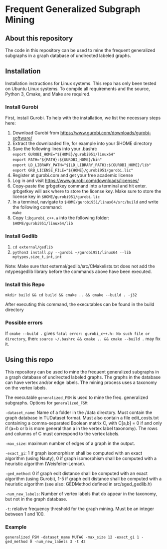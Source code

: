 # Frequent Generalized Subgraph Mining
## About this repository
The code in this repository can be used to mine the frequent generalized subgraphs in a graph
database of undirected labeled graphs.

## Installation
Installation instructions for Linux systems. This repo has only been tested on Ubuntu Linux systems. To compile all requirements and the source, Python 3, Cmake, and Make are required.

### Install Gurobi
First, install Gurobi. To help with the installation, we list the necessary steps here:

1. Download Gurobi from https://www.gurobi.com/downloads/gurobi-software/
2. Extract the downloaded file, for example into your $HOME directory
3. Save the following lines into your .bashrc  
`export GUROBI_HOME="${HOME}/gurobi951/linux64"`  
`export PATH="${PATH}:${GUROBI_HOME}/bin"`  
`export LD_LIBRARY_PATH="${LD_LIBRARY_PATH}:${GUROBI_HOME}/lib"`  
`export GRB_LICENSE_FILE="${HOME}/gurobi951/gurobi.lic"`  
4. Register at gurobi.com and get your free academic license
5. Log in and visit https://www.gurobi.com/downloads/licenses/
6. Copy-paste the grbgetkey command into a terminal and hit enter.  
grbgetkey will ask where to store the license key. Make sure to store the license key in `$HOME/gurobi951/gurobi.lic`
7. In a terminal, navigate to `$HOME/gurobi951/linux64/src/build` and write the following command:  
`make`
8. Copy `libgurobi_c++.a` into the following folder: `$HOME/gurobi951/linux64/lib`

### Install Gedlib
1. `cd external/gedlib`
2. `python3 install.py --gurobi ~/gurobi951/linux64 --lib mytypes,size_t,int,int`

Note: Make sure that external/gedlib/src/CMakelists.txt does not add the
mtypesgedlib library before the commands above have been executed.

### Install this Repo

`mkdir build && cd build && cmake .. && cmake --build . -j32`  

After executing this command, the executables can be found in the build directory

### Possible errors
If `cmake --build .` gives `fatal error: gurobi_c++.h: No such file or directory`,
then: `source ~/.bashrc && cmake .. && cmake --build .` may fix it.

## Using this repo
This repository can be used to mine the frequent generalized subgraphs in a graph
database of undirected labeled graphs.
The graphs in the database can have vertex and/or edge
labels. The mining process uses a taxonomy on the vertex labels.

The executable `generalized_FSM` is used to mine the freq. generalized subgraphs. Options for `generalized_FSM`:

`-dataset_name`: Name of a folder in the /data directory. Must contain the graph
database in TUDataset format. Must also contain a file edit_costs.txt
containing a comma-separated Boolean matrix C, with C[a,b] = 0 if and only if (a=b or b is
more general than a in the vertex label taxonomy). The rows and columns of C
must correspond to the vertex labels.

`-max_size`: maximum number of edges of a graph in the output.

`-exact_gi`: 1 if graph isomorphism shall be computed with an exact algorithm (using
Nauty), 0 if graph isomorphism shall be computed with a heuristic algorithm
(Weisfeiler-Leman).

`-ged_method`: 0 if graph edit distance shall be computed with an exact algorithm
(using Gurobi), 1-5 if graph edit distance shall be computed with a heuristic
algorithm (see also: GEDMethod defined in src/sged_gedlib.h)

`-num_new_labels`: Number of vertex labels that do appear in the taxonomy, but not
in the graph database.

`-t`: relative frequency threshold for the graph mining. Must be an integer
between 1 and 100.

### Example
    generalized_FSM -dataset_name MUTAG -max_size 12 -exact_gi 1 -ged_method 0 -num_new_labels 3 -t 42

